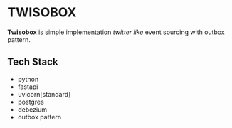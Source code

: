 # TWISOBOX

**Twisobox** is simple implementation _twitter like_ event sourcing with outbox pattern.

## Tech Stack

- python
- fastapi
- uvicorn[standard]
- postgres
- debezium
- outbox pattern
